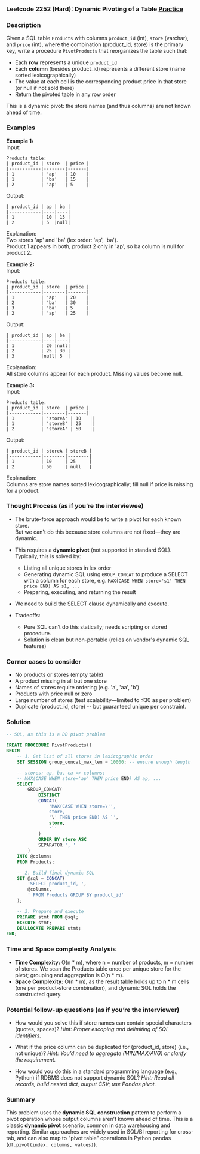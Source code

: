 ### Leetcode 2252 (Hard): Dynamic Pivoting of a Table [Practice](https://leetcode.com/problems/dynamic-pivoting-of-a-table)

### Description  
Given a SQL table `Products` with columns `product_id` (int), `store` (varchar), and `price` (int), where the combination (product_id, store) is the primary key, write a procedure `PivotProducts` that reorganizes the table such that:
- Each **row** represents a unique `product_id`
- Each **column** (besides product_id) represents a different store (name sorted lexicographically)
- The value at each cell is the corresponding product price in that store (or null if not sold there)
- Return the pivoted table in any row order

This is a dynamic pivot: the store names (and thus columns) are not known ahead of time.

### Examples  

**Example 1:**  
Input:  
```
Products table:
| product_id | store  | price |
|------------|--------|-------|
| 1          | 'ap'   | 10    |
| 1          | 'ba'   | 15    |
| 2          | 'ap'   | 5     |
```
Output:  
```
| product_id | ap | ba |
|------------|----|----|
| 1          | 10 | 15 |
| 2          | 5  |null|
```
Explanation:  
Two stores 'ap' and 'ba' (lex order: 'ap', 'ba').  
Product 1 appears in both, product 2 only in 'ap', so ba column is null for product 2.

**Example 2:**  
Input:  
```
Products table:
| product_id | store  | price |
|------------|--------|-------|
| 1          | 'ap'   | 20    |
| 2          | 'ba'   | 30    |
| 3          | 'ba'   | 5     |
| 2          | 'ap'   | 25    |
```
Output:  
```
| product_id | ap | ba |
|------------|----|----|
| 1          | 20 |null|
| 2          | 25 | 30 |
| 3          |null| 5  |
```
Explanation:  
All store columns appear for each product. Missing values become null.

**Example 3:**  
Input:  
```
Products table:
| product_id | store  | price |
|------------|--------|-------|
| 1          | 'storeA' | 10    |
| 1          | 'storeB' | 25    |
| 2          | 'storeA' | 50    |
```
Output:  
```
| product_id | storeA | storeB |
|------------|--------|--------|
| 1          | 10     | 25     |
| 2          | 50     | null   |
```
Explanation:  
Columns are store names sorted lexicographically; fill null if price is missing for a product.

### Thought Process (as if you’re the interviewee)  
- The brute-force approach would be to write a pivot for each known store.  
  But we can't do this because store columns are not fixed—they are dynamic.

- This requires a **dynamic pivot** (not supported in standard SQL).  
  Typically, this is solved by:
  - Listing all unique stores in lex order
  - Generating dynamic SQL using `GROUP_CONCAT` to produce a SELECT with a column for each store, e.g. `MAX(CASE WHEN store='s1' THEN price END) AS s1, ...`
  - Preparing, executing, and returning the result

- We need to build the SELECT clause dynamically and execute.

- Tradeoffs:  
  - Pure SQL can’t do this statically; needs scripting or stored procedure.  
  - Solution is clean but non-portable (relies on vendor's dynamic SQL features)

### Corner cases to consider  
- No products or stores (empty table)
- A product missing in all but one store
- Names of stores require ordering (e.g. 'a', 'aa', 'b')
- Products with price null or zero
- Large number of stores (test scalability—limited to ≤30 as per problem)
- Duplicate (product_id, store) -- but guaranteed unique per constraint.

### Solution

```sql
-- SQL, as this is a DB pivot problem

CREATE PROCEDURE PivotProducts()
BEGIN
    -- 1. Get list of all stores in lexicographic order
    SET SESSION group_concat_max_len = 10000; -- ensure enough length

    -- stores: ap, ba, ca => columns: 
    -- MAX(CASE WHEN store='ap' THEN price END) AS ap, ...
    SELECT
        GROUP_CONCAT(
            DISTINCT
            CONCAT(
                'MAX(CASE WHEN store=\'',
                store,
                '\' THEN price END) AS `',
                store,
                '`'
            )
            ORDER BY store ASC
            SEPARATOR ', '
        )
    INTO @columns
    FROM Products;

    -- 2. Build final dynamic SQL
    SET @sql = CONCAT(
        'SELECT product_id, ',
        @columns,
        ' FROM Products GROUP BY product_id'
    );

    -- 3. Prepare and execute
    PREPARE stmt FROM @sql;
    EXECUTE stmt;
    DEALLOCATE PREPARE stmt;
END;
```

### Time and Space complexity Analysis  

- **Time Complexity:** O(n \* m), where n = number of products, m = number of stores. We scan the Products table once per unique store for the pivot; grouping and aggregation is O(n \* m).
- **Space Complexity:** O(n \* m), as the result table holds up to n \* m cells (one per product-store combination), and dynamic SQL holds the constructed query.

### Potential follow-up questions (as if you’re the interviewer)  

- How would you solve this if store names can contain special characters (quotes, spaces)?
  *Hint: Proper escaping and delimiting of SQL identifiers.*

- What if the price column can be duplicated for (product_id, store) (i.e., not unique)?
  *Hint: You’d need to aggregate (MIN/MAX/AVG) or clarify the requirement.*

- How would you do this in a standard programming language (e.g., Python) if RDBMS does not support dynamic SQL?
  *Hint: Read all records, build nested dict, output CSV; use Pandas pivot.*

### Summary
This problem uses the **dynamic SQL construction** pattern to perform a pivot operation whose output columns aren’t known ahead of time. This is a classic **dynamic pivot** scenario, common in data warehousing and reporting. Similar approaches are widely used in SQL/BI reporting for cross-tab, and can also map to "pivot table" operations in Python pandas (`df.pivot(index, columns, values)`).